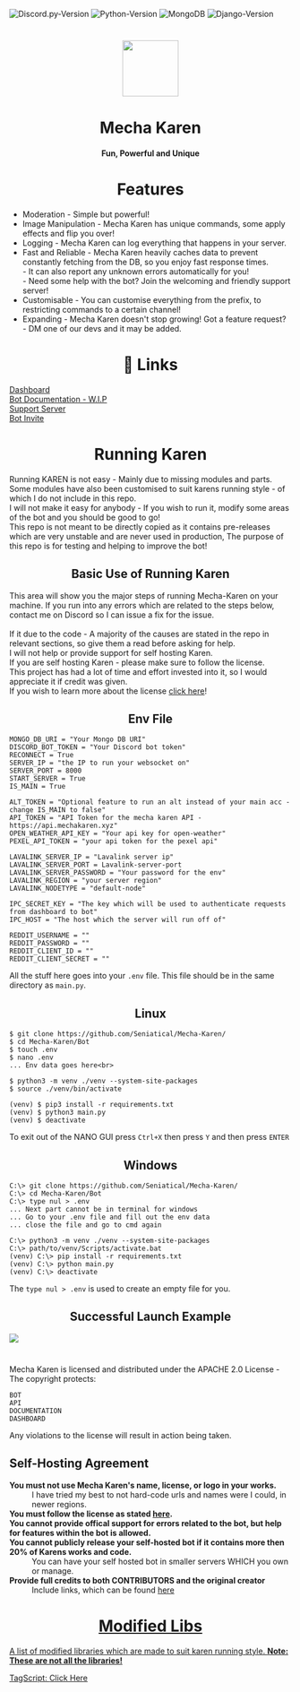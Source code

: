   ![Discord.py-Version](https://img.shields.io/badge/discord.py-2.0.0a-blue?style=flat-square)
  ![Python-Version](https://img.shields.io/badge/python-3.8.5-green?style=flat-square)
  ![MongoDB](https://img.shields.io/badge/MongoDB-pink?style=flat-square)
  ![Django-Version](https://img.shields.io/badge/Django-3.1.3-blue?style=flat-square)

<h1 align="center">
  <img src="https://cdn.discordapp.com/avatars/740514706858442792/3d4c161d2bfa97ec86cc82102df5cad5.png?size=512" height='100px' width='100px'>
</h1>
<h1 align="center">Mecha Karen</h1>
<h4 align="center">Fun, Powerful and Unique</h4>

<h1 align="center">Features</h1>
<p align="center">
  <ul align="">
    <li>Moderation - Simple but powerful!</li>
    <li>Image Manipulation - Mecha Karen has unique commands, some apply effects and flip you over!</li>
    <li>Logging - Mecha Karen can log everything that happens in your server.</li>
    <li>Fast and Reliable - Mecha Karen heavily caches data to prevent constantly fetching from the DB, so you enjoy fast response times.<br>
                          - It can also report any unknown errors automatically for you!<br>
                          - Need some help with the bot? Join the welcoming and friendly support server!</li>
    <li>Customisable - You can customise everything from the prefix, to restricting commands to a certain channel!</li>
    <li>Expanding - Mecha Karen doesn't stop growing! Got a feature request? - DM one of our devs and it may be added.</li>
  </ul>  
</p>

<h1 align="center" name='links'>🔗 Links</h1>
<p align="">
    <a href="https://mechakaren.xyz/login">Dashboard</a><br>
    <a href="https://api.mechakaren.xyz/docs">Bot Documentation - W.I.P</a><br>
    <a href="https://discord.gg/Q5mFhUM">Support Server</a><br>
    <a href="https://discord.com/oauth2/authorize?client_id=740514706858442792&permissions=0&scope=bot">Bot Invite</a><br>
</p>

<h1 align="center">Running Karen</h1>
<p align="">
  Running KAREN is not easy - Mainly due to missing modules and parts. Some modules have also been customised to suit karens running style - of which I do not include in this repo.<br>
  I will not make it easy for anybody - If you wish to run it, modify some areas of the bot and you should be good to go!<br>
  This repo is not meant to be directly copied as it contains pre-releases which are very unstable and are never used in production, The purpose of this repo is for testing and helping to improve the bot!
</p>

<h2 align="center">Basic Use of Running Karen</h2>
<p align="">
    This area will show you the major steps of running Mecha-Karen on your machine. If you run into any errors which are related to the steps below, contact me on Discord so I can issue a fix for the issue.<br><br>
    If it due to the code - A majority of the causes are stated in the repo in relevant sections, so give them a read before asking for help.<br>
    I will not help or provide support for self hosting Karen.<br>
    If you are self hosting Karen - please make sure to follow the license.<br>
    This project has had a lot of time and effort invested into it, so I would appreciate it if credit was given.<br>
    If you wish to learn more about the license <a href='#license'>click here</a>!
</p>

<h2 align="center">Env File</h2>
<p align="">
  
    MONGO_DB_URI = "Your Mongo DB URI"
    DISCORD_BOT_TOKEN = "Your Discord bot token"
    RECONNECT = True
    SERVER_IP = "the IP to run your websocket on"
    SERVER_PORT = 8000
    START_SERVER = True
    IS_MAIN = True
  
    ALT_TOKEN = "Optional feature to run an alt instead of your main acc - change IS_MAIN to false"
    API_TOKEN = "API Token for the mecha karen API - https://api.mechakaren.xyz"
    OPEN_WEATHER_API_KEY = "Your api key for open-weather"
    PEXEL_API_TOKEN = "your api token for the pexel api"
  
    LAVALINK_SERVER_IP = "Lavalink server ip"
    LAVALINK_SERVER_PORT = Lavalink-server-port
    LAVALINK_SERVER_PASSWORD = "Your password for the env"
    LAVALINK_REGION = "your server region"
    LAVALINK_NODETYPE = "default-node"
  
    IPC_SECRET_KEY = "The key which will be used to authenticate requests from dashboard to bot"
    IPC_HOST = "The host which the server will run off of"
  
    REDDIT_USERNAME = ""
    REDDIT_PASSWORD = ""
    REDDIT_CLIENT_ID = ""
    REDDIT_CLIENT_SECRET = ""
  
  All the stuff here goes into your <code>.env</code> file. This file should be in the same directory as <code>main.py</code>.
</p>

<h2 align="center">Linux</h2>
<p align="">
  
    $ git clone https://github.com/Seniatical/Mecha-Karen/
    $ cd Mecha-Karen/Bot
    $ touch .env
    $ nano .env
    ... Env data goes here<br>
  
    $ python3 -m venv ./venv --system-site-packages
    $ source ./venv/bin/activate
  
    (venv) $ pip3 install -r requirements.txt
    (venv) $ python3 main.py
    (venv) $ deactivate

  To exit out of the NANO GUI press `Ctrl+X` then press `Y` and then press `ENTER`
</p>
  
<h2 align="center">Windows</h2>
<p align="">
  
    C:\> git clone https://github.com/Seniatical/Mecha-Karen/
    C:\> cd Mecha-Karen/Bot
    C:\> type nul > .env
    ... Next part cannot be in terminal for windows
    ... Go to your .env file and fill out the env data
    ... close the file and go to cmd again
  
    C:\> python3 -m venv ./venv --system-site-packages
    C:\> path/to/venv/Scripts/activate.bat
    (venv) C:\> pip install -r requirements.txt
    (venv) C:\> python main.py
    (venv) C:\> deactivate
  
  The <code>type nul > .env</code> is used to create an empty file for you.
</p>

<h2 align="center">Successful Launch Example</h2>
<p align="">
  <img src="https://i.gyazo.com/82089c03e8c74c08f947dbd87cd19d8e.png"></img>
</p>

<h1 align="center" name="license"></h1>
<p align="">
  Mecha Karen is licensed and distributed under the APACHE 2.0 License - The copyright protects:
  
    BOT
    API
    DOCUMENTATION
    DASHBOARD

  Any violations to the license will result in action being taken.
  
  <h2 allign="center">Self-Hosting Agreement</h2>
  <dl>
    <dt><b>You must not use Mecha Karen's name, license, or logo in your works.</b><dt>
    <dd>I have tried my best to not hard-code urls and names were I could, in newer regions.</dd>
    <dt><b>You must follow the license as stated <a href="https://github.com/Seniatical/Mecha-Karen/blob/main/LICENSE">here</a>.</b></dt>
    <dt><b>You cannot provide offical support for errors related to the bot, but help for features within the bot is allowed.</b></dt>
    <dt><b>You cannot publicly release your self-hosted bot if it contains more then 20% of Karens works and code.</b></dt>
    <dd>You can have your self hosted bot in smaller servers WHICH you own or manage.</dd>
    <dt><b>Provide full credits to both CONTRIBUTORS and the original creator</b></dt>
    <dd>Include links, which can be found <a href='#links'>here</dd>
  </dl>
</p>    
    
<h1 align="center">Modified Libs</h1>
<p>
  A list of modified libraries which are made to suit karen running style.
  <strong>Note: These are not all the libraries!</strong>
  
  TagScript: <a href="https://github.com/Seniatical/TagScript">Click Here</a>
</p>

